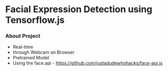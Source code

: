 # Facial Expression Detection using Tensorflow.js

### About Project
- Real-time
- through Webcam on Browser
- Pretrained Model
- Using the face.api - https://github.com/justadudewhohacks/face-api.js
